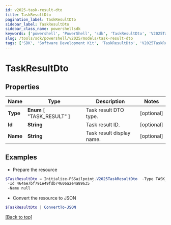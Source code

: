 ```yaml
---
id: v2025-task-result-dto
title: TaskResultDto
pagination_label: TaskResultDto
sidebar_label: TaskResultDto
sidebar_class_name: powershellsdk
keywords: ['powershell', 'PowerShell', 'sdk', 'TaskResultDto', 'V2025TaskResultDto'] 
slug: /tools/sdk/powershell/v2025/models/task-result-dto
tags: ['SDK', 'Software Development Kit', 'TaskResultDto', 'V2025TaskResultDto']
---
```



# TaskResultDto

## Properties

Name | Type | Description | Notes
------------ | ------------- | ------------- | -------------
**Type** |  **Enum** [  "TASK_RESULT" ] | Task result DTO type. | [optional] 
**Id** | **String** | Task result ID. | [optional] 
**Name** | **String** | Task result display name. | [optional] 

## Examples

- Prepare the resource
```powershell
$TaskResultDto = Initialize-PSSailpoint.V2025TaskResultDto  -Type TASK_RESULT `
 -Id 464ae7bf791e49fdb74606a2e4a89635 `
 -Name null
```

- Convert the resource to JSON
```powershell
$TaskResultDto | ConvertTo-JSON
```


[[Back to top]](#) 


